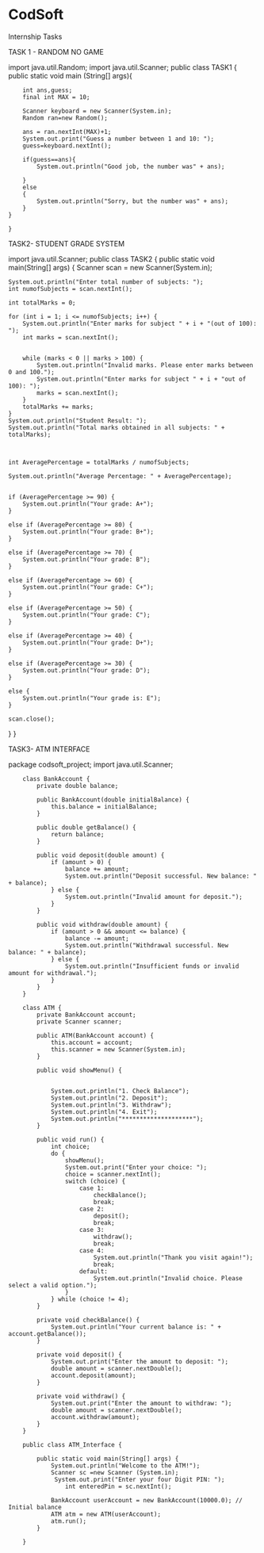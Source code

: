 # CodSoft
Internship Tasks

TASK 1 - RANDOM NO GAME

import java.util.Random;
import java.util.Scanner;
public class TASK1 {
    public static void main (String[] args){

        int ans,guess;
        final int MAX = 10;

        Scanner keyboard = new Scanner(System.in);
        Random ran=new Random();

        ans = ran.nextInt(MAX)+1;
        System.out.print("Guess a number between 1 and 10: ");
        guess=keyboard.nextInt();

        if(guess==ans){
            System.out.println("Good job, the number was" + ans);

        }
        else
        {
            System.out.println("Sorry, but the number was" + ans);
        }
    }
        
    }

TASK2- STUDENT GRADE SYSTEM

import java.util.Scanner;
public class TASK2 {
public static void main(String[] args) {
    Scanner scan = new Scanner(System.in);

    
    System.out.println("Enter total number of subjects: ");
    int numofSubjects = scan.nextInt();

    int totalMarks = 0;

    for (int i = 1; i <= numofSubjects; i++) {
        System.out.println("Enter marks for subject " + i + "(out of 100): ");
        int marks = scan.nextInt();

      
        while (marks < 0 || marks > 100) {
            System.out.println("Invalid marks. Please enter marks between 0 and 100.");
            System.out.println("Enter marks for subject " + i + "out of 100): ");
            marks = scan.nextInt();
        }
        totalMarks += marks;
    }
    System.out.println("Student Result: ");
    System.out.println("Total marks obtained in all subjects: " + totalMarks);

    

    int AveragePercentage = totalMarks / numofSubjects;

    System.out.println("Average Percentage: " + AveragePercentage);


    if (AveragePercentage >= 90) {
        System.out.println("Your grade: A+");
    }

    else if (AveragePercentage >= 80) {
        System.out.println("Your grade: B+");
    }

    else if (AveragePercentage >= 70) {
        System.out.println("Your grade: B");
    }

    else if (AveragePercentage >= 60) {
        System.out.println("Your grade: C+");
    }

    else if (AveragePercentage >= 50) {
        System.out.println("Your grade: C");
    }

    else if (AveragePercentage >= 40) {
        System.out.println("Your grade: D+");
    }

    else if (AveragePercentage >= 30) {
        System.out.println("Your grade: D");
    }

    else {
        System.out.println("Your grade is: E");
    }

    scan.close();
}
}

TASK3- ATM INTERFACE


package codsoft_project;
import java.util.Scanner;

		class BankAccount {
		    private double balance;

		    public BankAccount(double initialBalance) {
		        this.balance = initialBalance;
		    }

		    public double getBalance() {
		        return balance;
		    }

		    public void deposit(double amount) {
		        if (amount > 0) {
		            balance += amount;
		            System.out.println("Deposit successful. New balance: " + balance);
		        } else {
		            System.out.println("Invalid amount for deposit.");
		        }
		    }

		    public void withdraw(double amount) {
		        if (amount > 0 && amount <= balance) {
		            balance -= amount;
		            System.out.println("Withdrawal successful. New balance: " + balance);
		        } else {
		            System.out.println("Insufficient funds or invalid amount for withdrawal.");
		        }
		    }
		}

		class ATM {
		    private BankAccount account;
		    private Scanner scanner;

		    public ATM(BankAccount account) {
		        this.account = account;
		        this.scanner = new Scanner(System.in);
		    }

		    public void showMenu() {
		    	
		        
		        System.out.println("1. Check Balance");
		        System.out.println("2. Deposit");
		        System.out.println("3. Withdraw");
		        System.out.println("4. Exit");
		        System.out.println("********************");
		    }

		    public void run() {
		        int choice;
		        do {
		            showMenu();
		            System.out.print("Enter your choice: ");
		            choice = scanner.nextInt();
		            switch (choice) {
		                case 1:
		                    checkBalance();
		                    break;
		                case 2:
		                    deposit();
		                    break;
		                case 3:
		                    withdraw();
		                    break;
		                case 4:
		                    System.out.println("Thank you visit again!");
		                    break;
		                default:
		                    System.out.println("Invalid choice. Please select a valid option.");
		            }
		        } while (choice != 4);
		    }

		    private void checkBalance() {
		        System.out.println("Your current balance is: " + account.getBalance());
		    }

		    private void deposit() {
		        System.out.print("Enter the amount to deposit: ");
		        double amount = scanner.nextDouble();
		        account.deposit(amount);
		    }

		    private void withdraw() {
		        System.out.print("Enter the amount to withdraw: ");
		        double amount = scanner.nextDouble();
		        account.withdraw(amount);
		    }
		}

		public class ATM_Interface {

			public static void main(String[] args) {
				System.out.println("Welcome to the ATM!");
				Scanner sc =new Scanner (System.in);
				 System.out.print("Enter your four Digit PIN: ");
			        int enteredPin = sc.nextInt();
			
		        BankAccount userAccount = new BankAccount(10000.0); // Initial balance
		        ATM atm = new ATM(userAccount);
		        atm.run();
		    }
		
		}

	

